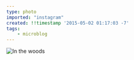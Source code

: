 ```yaml
---
type: photo
imported: "instagram"
created: !!timestamp '2015-05-02 01:17:03 -7'
tags:
    - microblog
---
```

![In the woods](/media/images/photos/2015/05/0b04410c5d9f72e4c7ed8e5607733e7b.jpg)

